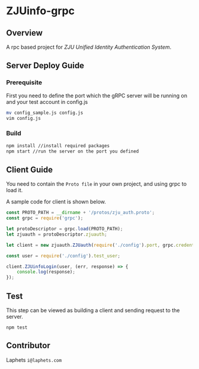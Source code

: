 # ZJUinfo-grpc

## Overview
A rpc based project for *ZJU Unified Identity Authentication System*.

## Server Deploy Guide
### Prerequisite
First you need to define the port which the gRPC server will be running on and your test account in config.js
```bash
mv config_sample.js config.js
vim config.js
```
### Build
```bash
npm install //install required packages
npm start //run the server on the port you defined
```

## Client Guide
You need to contain the `Proto file` in your own project, and using grpc to load it.

A sample code for client is shown below.
```js
const PROTO_PATH = __dirname + '/protos/zju_auth.proto';
const grpc = require('grpc');

let protoDescriptor = grpc.load(PROTO_PATH);
let zjuauth = protoDescriptor.zjuauth;

let client = new zjuauth.ZJUauth(require('./config').port, grpc.credentials.createInsecure());

const user = require('./config').test_user;

client.ZJUinfoLogin(user, (err, response) => {
    console.log(response);
});
```

## Test
This step can be viewed as building a client and sending request to the server.
```
npm test
```

## Contributor
Laphets `i@laphets.com`